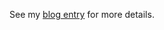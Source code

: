 See my [blog entry](https://www.jabbermouth.co.uk/2022/12/29/test-driven-development-tdd-using-blazor-server-and-calling-an-api-i/) for more details.